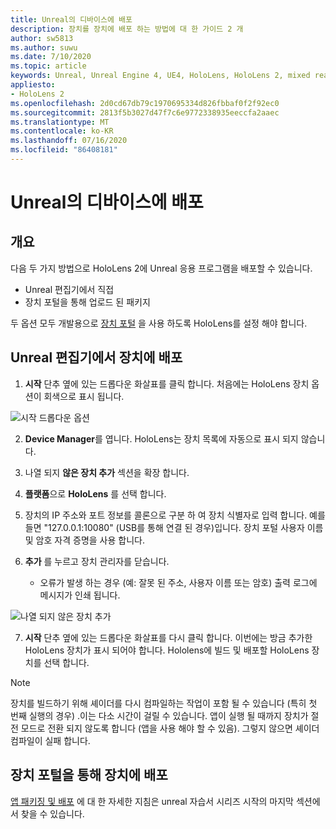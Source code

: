 ```yaml
---
title: Unreal의 디바이스에 배포
description: 장치를 장치에 배포 하는 방법에 대 한 가이드 2 개
author: sw5813
ms.author: suwu
ms.date: 7/10/2020
ms.topic: article
keywords: Unreal, Unreal Engine 4, UE4, HoloLens, HoloLens 2, mixed reality, 장치에 배포, PC, 설명서
appliesto:
- HoloLens 2
ms.openlocfilehash: 2d0cd67db79c1970695334d826fbbaf0f2f92ec0
ms.sourcegitcommit: 2813f5b3027d47f7c6e9772338935eeccfa2aaec
ms.translationtype: MT
ms.contentlocale: ko-KR
ms.lasthandoff: 07/16/2020
ms.locfileid: "86408181"
---
```

# <a name="deploy-to-device-in-unreal"></a>Unreal의 디바이스에 배포

## <a name="overview"></a>개요
다음 두 가지 방법으로 HoloLens 2에 Unreal 응용 프로그램을 배포할 수 있습니다. 
* Unreal 편집기에서 직접
* 장치 포털을 통해 업로드 된 패키지

두 옵션 모두 개발용으로 [장치 포털](using-the-windows-device-portal.md) 을 사용 하도록 HoloLens를 설정 해야 합니다. 

## <a name="deploying-to-device-from-the-unreal-editor"></a>Unreal 편집기에서 장치에 배포

1. **시작** 단추 옆에 있는 드롭다운 화살표를 클릭 합니다. 처음에는 HoloLens 장치 옵션이 회색으로 표시 됩니다.

![시작 드롭다운 옵션](images/unreal/launch-dropdown.png)

2. **Device Manager**를 엽니다. HoloLens는 장치 목록에 자동으로 표시 되지 않습니다.

3. 나열 되지 **않은 장치 추가** 섹션을 확장 합니다.

4. **플랫폼**으로 **HoloLens** 를 선택 합니다.

5. 장치의 IP 주소와 포트 정보를 콜론으로 구분 하 여 장치 식별자로 입력 합니다. 예를 들면 "127.0.0.1:10080" (USB를 통해 연결 된 경우)입니다. 장치 포털 사용자 이름 및 암호 자격 증명을 사용 합니다.

6. **추가** 를 누르고 장치 관리자를 닫습니다. 
    * 오류가 발생 하는 경우 (예: 잘못 된 주소, 사용자 이름 또는 암호) 출력 로그에 메시지가 인쇄 됩니다.

![나열 되지 않은 장치 추가](images/unreal/add-unlisted-device.png)

7. **시작** 단추 옆에 있는 드롭다운 화살표를 다시 클릭 합니다. 이번에는 방금 추가한 HoloLens 장치가 표시 되어야 합니다. Hololens에 빌드 및 배포할 HoloLens 장치를 선택 합니다. 

>[!NOTE]
>장치를 빌드하기 위해 셰이더를 다시 컴파일하는 작업이 포함 될 수 있습니다 (특히 첫 번째 실행의 경우) .이는 다소 시간이 걸릴 수 있습니다. 앱이 실행 될 때까지 장치가 절전 모드로 전환 되지 않도록 합니다 (앱을 사용 해야 할 수 있음). 그렇지 않으면 셰이더 컴파일이 실패 합니다.

## <a name="deploying-to-device-via-device-portal"></a>장치 포털을 통해 장치에 배포

[앱 패키징 및 배포](unreal-uxt-ch6.md#packaging-and-deploying-the-app-via-device-portal) 에 대 한 자세한 지침은 unreal 자습서 시리즈 시작의 마지막 섹션에서 찾을 수 있습니다.
